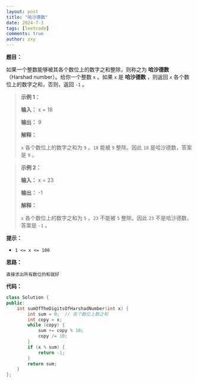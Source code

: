```yaml
---
layout: post
title: "哈沙德数"
date: 2024-7-3
tags: [leetcode]
comments: true
author: zxy
---
```


**题目：**

如果一个整数能够被其各个数位上的数字之和整除，则称之为 **哈沙德数**（Harshad number）。给你一个整数 `x` 。如果 `x` 是 **哈沙德数** ，则返回 `x` 各个数位上的数字之和，否则，返回 `-1` 。

> **示例 1：**
>
> **输入：** x = 18
>
> **输出：** 9
>
> **解释：**
>
> `x` 各个数位上的数字之和为 `9` 。`18` 能被 `9` 整除。因此 `18` 是哈沙德数，答案是 `9` 。

> **示例 2：**
>
> **输入：** x = 23
>
> **输出：** -1
>
> **解释：**
>
> `x` 各个数位上的数字之和为 `5` 。`23` 不能被 `5` 整除。因此 `23` 不是哈沙德数，答案是 `-1` 。

**提示：**

- `1 <= x <= 100`

**思路：**

```
直接求出所有数位的和就好
```

**代码：**

```cpp
class Solution {
public:
    int sumOfTheDigitsOfHarshadNumber(int x) {
        int sum = 0;  // 各个数位上数之和
        int copy = x;
        while (copy) {
            sum += copy % 10;
            copy /= 10;
        }
        if (x % sum) {
            return -1;
        }
        return sum;
    }
};
```

